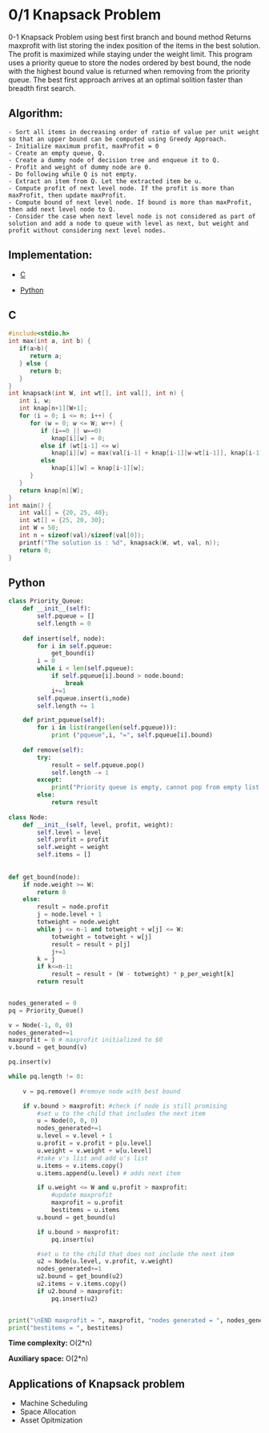 # 0/1 Knapsack Problem

0-1 Knapsack Problem using best first branch and bound method 
Returns maxprofit with list storing the index position of the items in the best solution.
The profit is maximized while staying under the weight limit.
This program uses a priority queue to store the nodes ordered by best bound,
the node with the highest bound value is returned when removing from the priority queue.
The best first approach arrives at an optimal solition faster than breadth first search.


## Algorithm:
```
- Sort all items in decreasing order of ratio of value per unit weight so that an upper bound can be computed using Greedy Approach.
- Initialize maximum profit, maxProfit = 0
- Create an empty queue, Q.
- Create a dummy node of decision tree and enqueue it to Q. 
- Profit and weight of dummy node are 0.
- Do following while Q is not empty.
- Extract an item from Q. Let the extracted item be u.
- Compute profit of next level node. If the profit is more than maxProfit, then update maxProfit.
- Compute bound of next level node. If bound is more than maxProfit, then add next level node to Q.
- Consider the case when next level node is not considered as part of solution and add a node to queue with level as next, but weight and profit without considering next level nodes.

```


## Implementation:

* [C](#c)
<!-- * [C++](#cpp) -->
* [Python](#python)


## C

```c
#include<stdio.h>
int max(int a, int b) {
   if(a>b){
      return a;
   } else {
      return b;
   }
}
int knapsack(int W, int wt[], int val[], int n) {
   int i, w;
   int knap[n+1][W+1];
   for (i = 0; i <= n; i++) {
      for (w = 0; w <= W; w++) {
         if (i==0 || w==0)
            knap[i][w] = 0;
         else if (wt[i-1] <= w)
            knap[i][w] = max(val[i-1] + knap[i-1][w-wt[i-1]], knap[i-1][w]);
         else
            knap[i][w] = knap[i-1][w];
      }
   }
   return knap[n][W];
}
int main() {
   int val[] = {20, 25, 40};
   int wt[] = {25, 20, 30};
   int W = 50;
   int n = sizeof(val)/sizeof(val[0]);
   printf("The solution is : %d", knapsack(W, wt, val, n));
   return 0;
}

```


## Python
```python
class Priority_Queue:
    def __init__(self):
        self.pqueue = []
        self.length = 0
    
    def insert(self, node):
        for i in self.pqueue:
            get_bound(i)
        i = 0
        while i < len(self.pqueue):
            if self.pqueue[i].bound > node.bound:
                break
            i+=1
        self.pqueue.insert(i,node)
        self.length += 1

    def print_pqueue(self):
        for i in list(range(len(self.pqueue))):
            print ("pqueue",i, "=", self.pqueue[i].bound)
                    
    def remove(self):
        try:
            result = self.pqueue.pop()
            self.length -= 1
        except: 
            print("Priority queue is empty, cannot pop from empty list.")
        else:
            return result
        
class Node:
    def __init__(self, level, profit, weight):
        self.level = level
        self.profit = profit
        self.weight = weight
        self.items = []
        
            
def get_bound(node):
    if node.weight >= W:
        return 0
    else:
        result = node.profit
        j = node.level + 1
        totweight = node.weight
        while j <= n-1 and totweight + w[j] <= W:
            totweight = totweight + w[j]
            result = result + p[j]
            j+=1
        k = j
        if k<=n-1:
            result = result + (W - totweight) * p_per_weight[k]
        return result


nodes_generated = 0
pq = Priority_Queue()

v = Node(-1, 0, 0) 
nodes_generated+=1
maxprofit = 0 # maxprofit initialized to $0
v.bound = get_bound(v)

pq.insert(v)

while pq.length != 0:
    
    v = pq.remove() #remove node with best bound

    if v.bound > maxprofit: #check if node is still promising
        #set u to the child that includes the next item
        u = Node(0, 0, 0)
        nodes_generated+=1
        u.level = v.level + 1
        u.profit = v.profit + p[u.level]
        u.weight = v.weight + w[u.level]
        #take v's list and add u's list
        u.items = v.items.copy()
        u.items.append(u.level) # adds next item

        if u.weight <= W and u.profit > maxprofit: 
            #update maxprofit
            maxprofit = u.profit
            bestitems = u.items
        u.bound = get_bound(u)

        if u.bound > maxprofit:
            pq.insert(u)

        #set u to the child that does not include the next item
        u2 = Node(u.level, v.profit, v.weight)
        nodes_generated+=1
        u2.bound = get_bound(u2)
        u2.items = v.items.copy()
        if u2.bound > maxprofit:
            pq.insert(u2)


print("\nEND maxprofit = ", maxprofit, "nodes generated = ", nodes_generated)
print("bestitems = ", bestitems)
```


**Time complexity:** O(2*n)

**Auxiliary space:** O(2*n)


## Applications of Knapsack problem

- Machine Scheduling 
- Space Allocation
- Asset Opitmization
